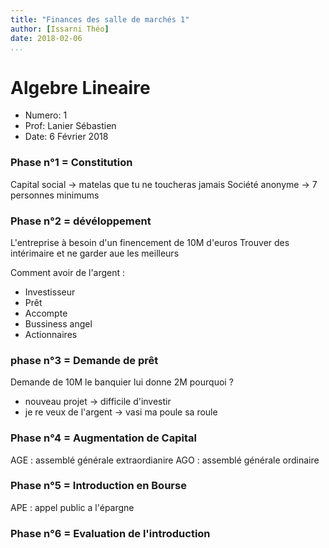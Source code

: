 ```yaml
---
title: "Finances des salle de marchés 1"
author: [Issarni Théo]
date: 2018-02-06
...
```


# Algebre Lineaire

* Numero: 1
* Prof: Lanier Sébastien
* Date: 6 Février 2018

### Phase n°1 = Constitution

Capital social -> matelas que tu ne toucheras jamais
Société anonyme -> 7 personnes minimums

### Phase n°2 = dévéloppement

L'entreprise à besoin d'un finencement de 10M d'euros
Trouver des intérimaire et ne garder aue les meilleurs

Comment avoir de l'argent :
  - Investisseur
  - Prêt
  - Accompte
  - Bussiness angel
  - Actionnaires

### phase n°3 = Demande de prêt

Demande de 10M le banquier lui donne 2M pourquoi ?
  - nouveau projet ->  difficile d'investir
  - je re veux de l'argent -> vasi ma poule sa roule

### Phase n°4 = Augmentation de Capital

AGE : assemblé générale extraordianire
AGO : assemblé générale ordinaire

### Phase n°5 = Introduction en Bourse

APE : appel public a l'épargne

### Phase n°6 = Evaluation de l'introduction


